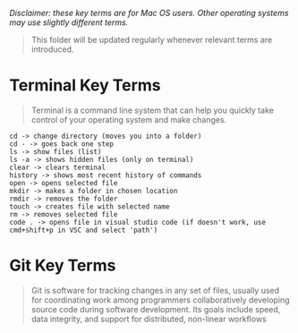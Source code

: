 *Disclaimer: these key terms are for Mac OS users. Other operating systems may use slightly different terms.*
> This folder will be updated regularly whenever relevant terms are introduced. 

# Terminal Key Terms 
> Terminal is a command line system that can help you quickly take control of your operating system and make changes.
```
cd -> change directory (moves you into a folder)
cd - -> goes back one step 
ls -> show files (list)
ls -a -> shows hidden files (only on terminal)
clear -> clears terminal
history -> shows most recent history of commands
open -> opens selected file
mkdir -> makes a folder in chosen location
rmdir -> removes the folder
touch -> creates file with selected name
rm -> removes selected file
code . -> opens file in visual studio code (if doesn't work, use cmd+shift+p in VSC and select 'path')
```
# Git Key Terms 
> Git is software for tracking changes in any set of files, usually used for coordinating work among programmers collaboratively developing source code during software development. Its goals include speed, data integrity, and support for distributed, non-linear workflows